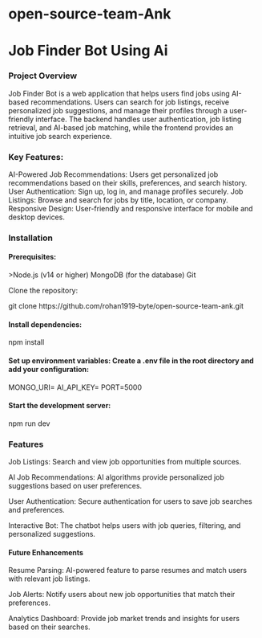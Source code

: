 # open-source-team-Ank
<h1>Job Finder Bot Using Ai </h1>
<h3>Project Overview </h3>
<p>Job Finder Bot is a web application that helps users find jobs using AI-based recommendations. Users can search for job listings, receive personalized job suggestions, and manage their profiles through a user-friendly interface. The backend handles user authentication, job listing retrieval, and AI-based job matching, while the frontend provides an intuitive job search experience.</p>

<h3>Key Features:</h3>
<p>AI-Powered Job Recommendations: Users get personalized job recommendations based on their skills, preferences, and search history.
User Authentication: Sign up, log in, and manage profiles securely.
Job Listings: Browse and search for jobs by title, location, or company.
Responsive Design: User-friendly and responsive interface for mobile and desktop devices.</p>

<h3>Installation</h3>
<h4>Prerequisites:</h4>
<p>>Node.js (v14 or higher)
MongoDB (for the database)
Git</p

<h4>Clone the repository:</h4>
<p>git clone https://github.com/rohan1919-byte/open-source-team-ank.git</p>

<h4>Install dependencies:</h4>
<p> npm install</p>

<h4>Set up environment variables: Create a .env file in the root directory and add your configuration:</h4>
<p>MONGO_URI=<Your MongoDB URI>
AI_API_KEY=<Your AI API Key>
PORT=5000</p>
  
<h4>Start the development server:</h4>
<p>npm run dev</p>

<h3>Features</h3>
<p>Job Listings: Search and view job opportunities from multiple sources.</p>
<p>AI Job Recommendations: AI algorithms provide personalized job suggestions based on user preferences.</p>
<p>User Authentication: Secure authentication for users to save job searches and preferences.</p>
<p>Interactive Bot: The chatbot helps users with job queries, filtering, and personalized suggestions.</p>

<h4>Future Enhancements</h4>
<p>Resume Parsing: AI-powered feature to parse resumes and match users with relevant job listings.</p>
<p>Job Alerts: Notify users about new job opportunities that match their preferences.</p>
<p>Analytics Dashboard: Provide job market trends and insights for users based on their searches.</p>
